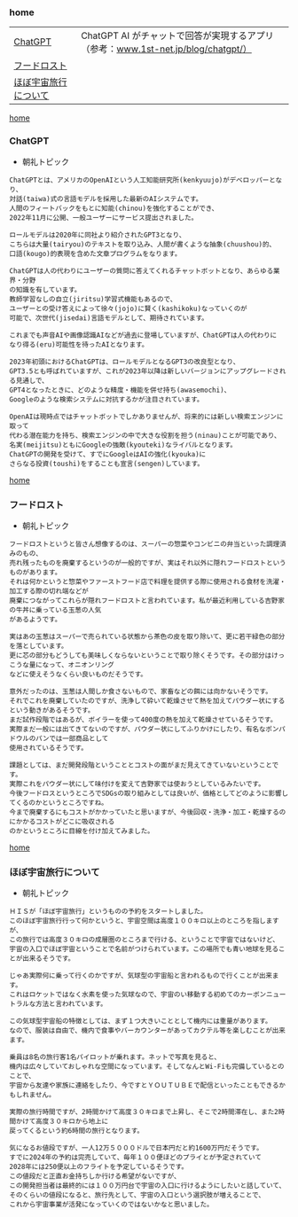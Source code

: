 ### home

|                                               |                                                                                   |
| --------------------------------------------- | --------------------------------------------------------------------------------- |
| [ChatGPT](#chatgpt)                           | ChatGPT AI がチャットで回答が実現するアプリ（参考：www.1st-net.jp/blog/chatgpt/） |
| [フードロスト](#フードロスト)                 |                                                                                   |
| [ほぼ宇宙旅行について](#ほぼ宇宙旅行について) |                                                                                   |

[home](#home)

### ChatGPT

- 朝礼トピック

```
ChatGPTとは、アメリカのOpenAIという人工知能研究所(kenkyuujo)がデベロッパーとなり、
対話(taiwa)式の言語モデルを採用した最新のAIシステムです。
人間のフィートバックをもとに知能(chinou)を強化することができ、
2022年11月に公開、一般ユーザーにサービス提出されました。

ロールモデルは2020年に同社より紹介されたGPT3となり、
こちらは大量(tairyou)のテキストを取り込み、人間が書くような抽象(chuushou)的、
口語(kougo)的表現を含めた文章プログラムをなります。

ChatGPTは人の代わりにユーザーの質問に答えてくれるチャットボットとなり、あらゆる業界・分野
の知識を有しています。
教師学習なしの自立(jiritsu)学習式機能もあるので、
ユーザーとの受け答えによって徐々(jojo)に賢く(kashikoku)なっていくのが
可能で、次世代(jisedai)言語モデルとして、期待されています。

これまでも声音AIや画像認識AIなどが過去に登場していますが、ChatGPTは人の代わりに
なり得る(eru)可能性を待ったAIとなります。

2023年初頭におけるChatGPTは、ロールモデルとなるGPT3の改良型となり、
GPT3.5とも呼ばれていますが、これが2023年以降は新しいバージョンにアップグレードされる見通しで、
GPT4となったときに、どのような精度・機能を併せ持ち(awasemochi)、
Googleのような検索システムに対抗するかが注目されています。

OpenAIは現時点ではチャットボットでしかありませんが、将来的には新しい検索エンジンに取って
代わる潜在能力を持ち、検索エンジンの中で大きな役割を担う(ninau)ことが可能であり、
名実(meijitsu)ともにGoogleの強敵(kyouteki)なライバルとなります。
ChatGPTの開発を受けて、すでにGoogleはAIの強化(kyouka)に
さらなる投資(toushi)をすることも宣言(sengen)しています。
```

[home](#home)

### フードロスト

- 朝礼トピック

```
フードロストというと皆さん想像するのは、スーパーの惣菜やコンビニの弁当といった調理済みのもの、
売れ残ったものを廃棄するというのが一般的ですが、実はそれ以外に隠れフードロストというものがあります。
それは何かというと惣菜やファーストフード店で料理を提供する際に使用される食材を洗濯・加工する際の切れ端などが
廃棄につながってこれらが隠れフードロストと言われています。私が最近利用している吉野家の牛丼に乗っている玉葱の人気
があるようです。

実はあの玉葱はスーパーで売られている状態から茶色の皮を取り除いて、更に若干緑色の部分を落としています。
更に芯の部分もどうしても美味しくならないということで取り除くそうです。その部分はけっこうな量になって、オニオンリング
などに使えそうなくらい良いものだそうです。

意外だったのは、玉葱は人間しか食さないもので、家畜などの餌には向かないそうです。
それでこれを廃棄していたのですが、洗浄して砕いて乾燥させて熱を加えてパウダー状にするという動きがあるそうです。
まだ試作段階ではあるが、ボイラーを使って400度の熱を加えて乾燥させているそうです。
実際まだ一般には出てきてないのですが、パウダー状にしてふりかけにしたり、有名なポンパドウルのパンでは一部商品として
使用されているそうです。

課題としては、まだ開発段階ということとコストの面がまだ見えてきていないということです。
実際これをパウダー状にして味付けを変えて吉野家では使おうとしているみたいです。
今後フードロスというところでSDGsの取り組みとしては良いが、価格としてどのように影響してくるのかというところですね。
今まで廃棄するにもコストがかかっていたと思いますが、今後回収・洗浄・加工・乾燥するのにかかるコストがどこに吸収される
のかというところに目線を付け加えてみました。
```

[home](#home)

### ほぼ宇宙旅行について

- 朝礼トピック

```
ＨＩＳが「ほぼ宇宙旅行」というものの予約をスタートしました。
このほぼ宇宙旅行行って何かというと、宇宙空間は高度１００キロ以上のところを指しますが、
この旅行では高度３０キロの成層圏のところまで行ける、ということで宇宙ではないけど、
宇宙の入口でほぼ宇宙ということで名前がつけられています。この場所でも青い地球を見ることが出来るそうです。

じゃあ実際何に乗って行くのかですが、気球型の宇宙船と言われるもので行くことが出来ます。
これはロケットではなく水素を使った気球なので、宇宙のい移動する初めてのカーボンニュートラルな方法と言われています。

この気球型宇宙船の特徴としては、まず１つ大きいこととして機内には重量があります。
なので、服装は自由で、機内で食事やバーカウンターがあってカクテル等を楽しむことが出来ます。

乗員は8名の旅行客1名パイロットが乗れます。ネットで写真を見ると、
機内は広々していておしゃれな空間になっています。そしてなんとWi-Fiも完備しているとのことで、
宇宙から友達や家族に連絡をしたり、今ですとＹＯＵＴＵＢＥで配信といったこともできるかもしれません。

実際の旅行時間ですが、2時間かけて高度３０キロまで上昇し、そこで2時間滞在し、また2時間かけて高度３０キロから地上に
戻ってくるという約6時間の旅行となります。

気になるお値段ですが、一人12万５０００ドルで日本円だと約1600万円だそうです。
すでに2024年の予約は完売していて、毎年１００便ほどのプライとが予定されていて
2028年には250便以上のフライトを予定しているそうです。
この値段だと正直お金持ちしか行ける希望がないですが、
この開発担当者は最終的には１００万円台で宇宙の入口に行けるようにしたいと話していて、
そのくらいの値段になると、旅行先として、宇宙の入口という選択肢が増えることで、
これから宇宙事業が活発になっていくのではないかなと思いました。

```
